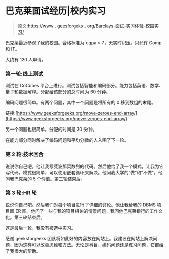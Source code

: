 # 巴克莱面试经历|校内实习

> 原文:[https://www . geesforgeks . org/Barclays-面试-实习体验-校园实习/](https://www.geeksforgeeks.org/barclays-interview-experience-on-campus-for-internship/)

巴克莱最近参观了我的校园。合格标准为 cgpa > 7，无实时积压。只允许 Comp 和 IT。

大约有 120 人申请。

### **第一轮:线上测试**

测试在 CoCubes 平台上进行。测试包括智能和编码部分。能力包括英语、数学、量子和数据解释。分配给该部分的总时间为 60 分钟。

编码问题很简单。有两个问题，其中一个问题是将所有的 0 移到数组的末尾。

链接:[https://www.geeksforgeeks.org/move-zeroes-end-array/](https://www.geeksforgeeks.org/move-zeroes-end-array/)

另一个问题也很简单。分配的时间是 30 分钟。

在能力部分同时解决了编码问题和平均分数的人入围了下一轮。

### **第 2 轮:技术回合**

说说你自己吧。他让我写斐波那契数列的代码。然后他给了我一个模式，让我为它写代码。模式很简单，可以使用嵌套循环来解决。他问我大学的“做”和“不做”。他问我巴克莱的 5 个价值。第二轮结束后。

### **第 3 轮:HR 轮**

说说你自己吧。然后我们对每个项目进行了详细的讨论。他让我给我的 DBMS 项目画 ER 图。他问了一些与我的项目相关的情景问题。我问他巴克莱银行的工作文化。第三轮结束后。

这是最后一轮，我没有被选中实习。

感谢 geeksforgeeks 团队将如此好的内容放在网站上。我建议在网站上解决问题，因为这样可以改善思维和方法。无论是科目、编码问题还是练习问题，它都给了我很大的帮助。